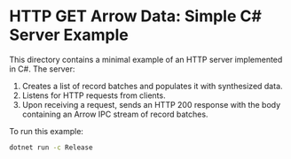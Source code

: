 <!---
  Licensed to the Apache Software Foundation (ASF) under one
  or more contributor license agreements.  See the NOTICE file
  distributed with this work for additional information
  regarding copyright ownership.  The ASF licenses this file
  to you under the Apache License, Version 2.0 (the
  "License"); you may not use this file except in compliance
  with the License.  You may obtain a copy of the License at

    http://www.apache.org/licenses/LICENSE-2.0

  Unless required by applicable law or agreed to in writing,
  software distributed under the License is distributed on an
  "AS IS" BASIS, WITHOUT WARRANTIES OR CONDITIONS OF ANY
  KIND, either express or implied.  See the License for the
  specific language governing permissions and limitations
  under the License.
-->

# HTTP GET Arrow Data: Simple C# Server Example

This directory contains a minimal example of an HTTP server implemented in C#. The server:

1. Creates a list of record batches and populates it with synthesized data.
2. Listens for HTTP requests from clients.
3. Upon receiving a request, sends an HTTP 200 response with the body containing an Arrow IPC stream of record batches.

To run this example:

```sh
dotnet run -c Release
```
